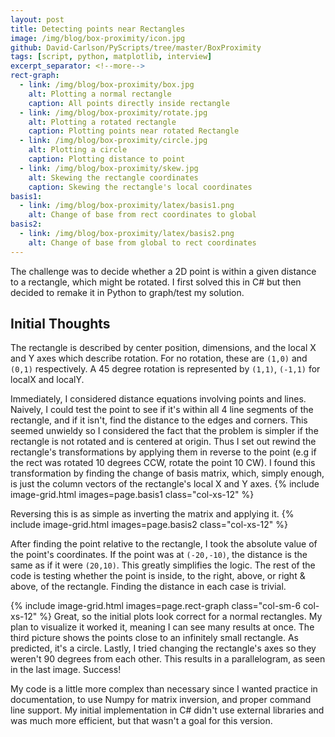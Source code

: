 ```yaml
---
layout: post
title: Detecting points near Rectangles
image: /img/blog/box-proximity/icon.jpg
github: David-Carlson/PyScripts/tree/master/BoxProximity
tags: [script, python, matplotlib, interview]
excerpt_separator: <!--more-->
rect-graph:
  - link: /img/blog/box-proximity/box.jpg
    alt: Plotting a normal rectangle
    caption: All points directly inside rectangle
  - link: /img/blog/box-proximity/rotate.jpg
    alt: Plotting a rotated rectangle
    caption: Plotting points near rotated Rectangle
  - link: /img/blog/box-proximity/circle.jpg
    alt: Plotting a circle
    caption: Plotting distance to point
  - link: /img/blog/box-proximity/skew.jpg
    alt: Skewing the rectangle coordinates
    caption: Skewing the rectangle's local coordinates
basis1:
  - link: /img/blog/box-proximity/latex/basis1.png
    alt: Change of base from rect coordinates to global
basis2:
  - link: /img/blog/box-proximity/latex/basis2.png
    alt: Change of base from global to rect coordinates
---
```

<!-- TODO: Add image and inline images above -->
<!-- Add latex and/or SVG graphics
https://www.janvas.com/v6.1/janvas_web_6.1/en/howto.php
-->

The challenge was to decide whether a 2D point is within a given distance to a
rectangle, which might be rotated. I first solved this in C# but then decided to
remake it in Python to graph/test my solution.
<!--more-->

## Initial Thoughts
The rectangle is described by center position, dimensions, and the local X and Y axes
which describe rotation. For no rotation, these are `(1,0)` and `(0,1)` respectively.
A 45 degree rotation is represented by `(1,1)`, `(-1,1)` for localX and localY.


Immediately, I considered distance equations involving points and lines.
Naively, I could test the point to see if it's within all 4 line segments of the
rectangle, and if it isn't, find the distance to the edges and corners.
This seemed unwieldy so I considered the fact that the problem is simpler if the
rectangle is not rotated and is centered at origin. Thus I set out rewind the rectangle's
transformations by applying them in reverse to the point
(e.g if the rect was rotated 10 degrees CCW, rotate the point 10 CW).
I found this transformation by finding the change of basis matrix, which,
simply enough, is just the column vectors of the rectangle's local X and Y axes.
{% include image-grid.html images=page.basis1 class="col-xs-12" %}
<!-- R = localX,y -->
Reversing this is as simple as inverting the matrix and applying it.
{% include image-grid.html images=page.basis2 class="col-xs-12" %}
<!-- Draw latex matrix -->
<!-- Picture showing rect transformation -->
<!-- Latex of matrices used -->
<!-- Link to resources used -->
After finding the point relative to the rectangle, I took the absolute value of
the point's coordinates. If the point was at `(-20,-10)`, the distance is the same as
if it were `(20,10)`. This greatly simplifies the logic. The rest of the code is
testing whether the point is inside, to the right, above, or right & above,
of the rectangle. Finding the distance in each case is trivial.

{% include image-grid.html images=page.rect-graph class="col-sm-6 col-xs-12" %}
Great, so the initial plots look correct for a normal rectangles. My plan to
visualize it worked it, meaning I can see many results at once. The third picture
shows the points close to an infinitely small rectangle. As predicted, it's a circle.
Lastly, I tried changing the rectangle's axes so they weren't 90 degrees from
each other. This results in a parallelogram, as seen in the last image. Success!

My code is a little more complex than necessary since I wanted practice in
documentation, to use Numpy for matrix inversion, and proper command line support.
My initial implementation in C# didn't use external libraries and was much more
efficient, but that wasn't a goal for this version.
